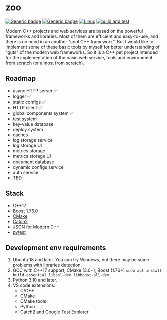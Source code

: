 # zoo
[![Generic badge](https://img.shields.io/badge/purpose-education-orange.svg)](https://shields.io/)
[![Generic badge](https://img.shields.io/badge/lang-cpp-blue.svg)](https://shields.io/)
[![Linux](https://svgshare.com/i/Zhy.svg)](https://svgshare.com/i/Zhy.svg)
[![build and test](https://github.com/lilSpeedwagon/zoo/actions/workflows/build-cpp.yml/badge.svg)](https://github.com/lilSpeedwagon/zoo/actions/workflows/build-cpp.yml)

Modern C++ projects and web services are based on the powerful frameworks and libraries. 
Most of them are efficient and easy-to-use, and there is no need in an another "cool C++ framework". 
But I would like to implement some of these basic tools by myself for better understanding of "guts" of the modern web frameworks.
So it is a C++ pet project intended for the implementation of the basic web service, tools and environment from scratch (or almost from scratch).

## Roadmap
- async HTTP server :white_check_mark:
- logger :white_check_mark:
- static configs :white_check_mark:
- HTTP client :white_check_mark:
- global components system :white_check_mark:
- test system
- key-value database
- deploy system
- caches
- log storage service
- log storage UI
- metrics storage
- metrics storage UI
- document database
- dynamic configs service
- auth service
- TBD

## Stack
- C++17
- [Boost 1.76.0](https://www.boost.org/)
- [CMake](https://cmake.org/)
- [Catch2](https://github.com/catchorg/Catch2)
- [JSON for Modern C++](https://github.com/nlohmann/json)
- [pytest](https://docs.pytest.org/)

## Development env requirements
1. Ubuntu 18 and later. You can try Windows, but there may be some problems with libraries detection.
2. GCC with C++17 support, CMake (3.0+), Boost (1.76+)
`sudo apt install build-essential libssl-dev libboost-all-dev`
3. Python 3.10 and later.
4. VS code extensions:
    * C/C++
    * CMake
    * CMake tools
    * Python
    * Catch2 and Google Test Explorer

